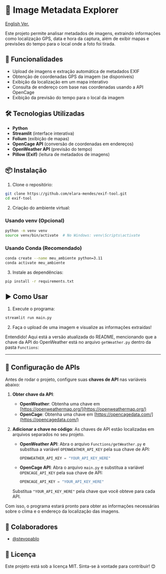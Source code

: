 # 📸 Image Metadata Explorer

[English Ver.](./README_en.md)

Este projeto permite analisar metadados de imagens, extraindo informações como localização GPS, data e hora da captura, além de exibir mapas e previsões do tempo para o local onde a foto foi tirada.

## 🚀 Funcionalidades
- Upload de imagens e extração automática de metadados EXIF
- Obtenção de coordenadas GPS da imagem (se disponíveis)
- Exibição da localização em um mapa interativo
- Consulta de endereço com base nas coordenadas usando a API OpenCage
- Exibição da previsão do tempo para o local da imagem

## 🛠 Tecnologias Utilizadas
- **Python**
- **Streamlit** (interface interativa)
- **Folium** (exibição de mapas)
- **OpenCage API** (conversão de coordenadas em endereços)
- **OpenWeather API** (previsão do tempo)
- **Pillow (Exif)** (leitura de metadados de imagens)

## 📦 Instalação

1. Clone o repositório:
```bash
git clone https://github.com/elara-mendes/exif-tool.git
cd exif-tool
```

2. Criação do ambiente virtual:

### Usando venv (Opcional)
```bash
python -m venv venv
source venv/bin/activate  # No Windows: venv\Scripts\activate
```

### Usando Conda (Recomendado)
```bash
conda create --name meu_ambiente python=3.11
conda activate meu_ambiente
```

3. Instale as dependências:
```bash
pip install -r requirements.txt
```

## ▶️ Como Usar

1. Execute o programa:
```bash
streamlit run main.py
```
2. Faça o upload de uma imagem e visualize as informações extraídas!

Entendido! Aqui está a versão atualizada do README, mencionando que a chave da API do OpenWeather está no arquivo `getWeather.py` dentro da pasta `Functions`:

---

## 🔑 Configuração de APIs
Antes de rodar o projeto, configure suas **chaves de API** nas variáveis abaixo:

1. **Obter chave da API**:
   - **OpenWeather**: Obtenha uma chave em [https://openweathermap.org/](https://openweathermap.org/)
   - **OpenCage**: Obtenha uma chave em [https://opencagedata.com/](https://opencagedata.com/)

2. **Adicionar a chave no código**:
   As chaves de API estão localizadas em arquivos separados no seu projeto.

   - **OpenWeather API**: Abra o arquivo `Functions/getWeather.py` e substitua a variável `OPENWEATHER_API_KEY` pela sua chave de API:
   
     ```python
     OPENWEATHER_API_KEY = "YOUR_API_KEY_HERE"
     ```

   - **OpenCage API**: Abra o arquivo `main.py` e substitua a variável `OPENCAGE_API_KEY` pela sua chave de API:
   
     ```python
     OPENCAGE_API_KEY = "YOUR_API_KEY_HERE"
     ```

   Substitua `"YOUR_API_KEY_HERE"` pela chave que você obteve para cada API.

Com isso, o programa estará pronto para obter as informações necessárias sobre o clima e o endereço da localização das imagens.

## 🤝 Colaboradores
- [@stevopablo](https://github.com/stevopablo)

## 📜 Licença
Este projeto está sob a licença MIT. Sinta-se à vontade para contribuir! 😊